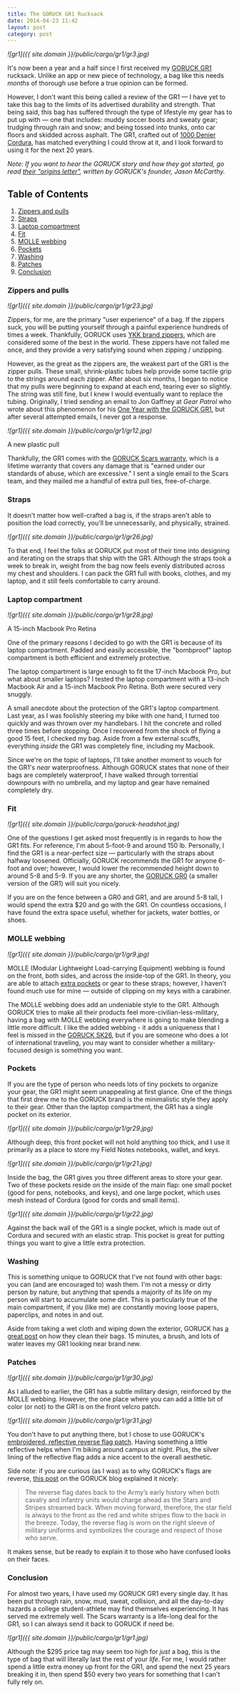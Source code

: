 ```yaml
---
title: The GORUCK GR1 Rucksack
date: 2014-04-23 11:42
layout: post
category: post
---
```

_![gr1]({{ site.domain }}/public/cargo/gr1/gr3.jpg)_

It's now been a year and a half since I first received my [GORUCK GR1](http://www.goruck.com/en/GR1) rucksack. Unlike an app or new piece of technology, a bag like this needs *months* of thorough use before a true opinion can be formed.

<!-- more -->

However, I don't want this being called a review of the GR1 &mdash; I have yet to take this bag to the limits of its advertised durability and strength. That being said, this bag has suffered through the type of lifestyle my gear has to put up with &mdash; one that includes: muddy soccer boots and sweaty gear; trudging through rain and snow; and being tossed into trunks, onto car floors and skidded across asphalt. The GR1, crafted out of [1000 Denier Cordura](http://www.cordura.com/en/about/faq.html), has matched everything I could throw at it, and I look forward to using it for the next 20 years. 

_Note: If you want to hear the GORUCK story and how they got started, go read [their "origins letter"](http://news.goruck.com/challenge/goruck-origins/), written by GORUCK's founder, Jason McCarthy._


## Table of Contents

1. [Zippers and pulls](#zippers)
2. [Straps](#straps)
3. [Laptop compartment](#laptop)
4. [Fit](#fit)
5. [MOLLE webbing](#molle)
6. [Pockets](#pockets)
7. [Washing](#washing)
8. [Patches](#patches)
9. [Conclusion](#conclusion)

### <a name="zippers"></a> Zippers and pulls
_![gr1]({{ site.domain }}/public/cargo/gr1/gr23.jpg)_

Zippers, for me, are the primary "user experience" of a bag. If the zippers suck, you will be putting yourself through a painful experience hundreds of times a week. Thankfully, GORUCK uses [YKK brand zippers](http://www.ykk-usa.com), which are considered some of the best in the world. These zippers have not failed me once, and they provide a very satisfying sound when zipping / unzipping.

However, as the great as the zippers are, the weakest part of the GR1 is the zipper pulls. These small, shrink-plastic tubes help provide some tactile grip to the strings around each zipper. After about six months, I began to notice that my pulls were beginning to expand at each end, tearing ever so slightly. The string was still fine, but I knew I would eventually want to replace the tubing. Originally, I tried sending an email to Jon Gaffney at _Gear Patrol_ who wrote about this phenomenon for his [One Year with the GORUCK GR1](http://gearpatrol.com/2012/05/14/kit-one-year-with-the-goruck-gr1/), but after several attempted emails, I never got a response. 

_![gr1]({{ site.domain }}/public/cargo/gr1/gr12.jpg)_
<figcaption>A new plastic pull</figcaption>

Thankfully, the GR1 comes with the [GORUCK Scars warranty](https://www.goruck.com/scars), which is a lifetime warranty that covers any damage that is "earned under our standards of abuse, which are excessive." I sent a single email to the Scars team, and they mailed me a handful of extra pull ties, free-of-charge.

### <a name="straps"></a> Straps

It doesn't matter how well-crafted a bag is, if the straps aren't able to position the load correctly, you'll be unnecessarily, and physically, strained. 

_![gr1]({{ site.domain }}/public/cargo/gr1/gr26.jpg)_

To that end, I feel the folks at GORUCK put most of their time into designing and iterating on the straps that ship with the GR1. Although the straps took a week to break in, weight from the bag now feels evenly distributed across my chest and shoulders. I can pack the GR1 full with books, clothes, and my laptop, and it still feels comfortable to carry around.   

### <a name="laptop"></a> Laptop compartment

_![gr1]({{ site.domain }}/public/cargo/gr1/gr28.jpg)_
<figcaption>A 15-inch Macbook Pro Retina</figcaption>

One of the primary reasons I decided to go with the GR1 is because of its laptop compartment. Padded and easily accessible, the "bombproof" laptop compartment is both efficient and extremely protective. 

The laptop compartment is large enough to fit the 17-inch Macbook Pro, but what about smaller laptops? I tested the laptop compartment with a 13-inch Macbook Air and a 15-inch Macbook Pro Retina. Both were secured very snuggly. 

A small anecdote about the protection of the GR1's laptop compartment. Last year, as I was foolishly steering my bike with one hand, I turned too quickly and was thrown over my handlebars. I hit the concrete and rolled three times before stopping. Once I recovered from the shock of flying a good 15 feet, I checked my bag. Aside from a few external scuffs, everything *inside* the GR1 was completely fine, including my Macbook. 

Since we're on the topic of laptops, I'll take another moment to vouch for the GR1's *near* waterproofness. Although GORUCK states that none of their bags are completely waterproof, I have walked through torrential downpours with no umbrella, and my laptop and gear have remained completely dry.  

### <a name="fit"></a> Fit

_![gr1]({{ site.domain }}/public/cargo/goruck-headshot.jpg)_

One of the questions I get asked most frequently is in regards to how the GR1 fits. For reference, I'm about 5-foot-9 and around 150 lb. Personally, I find the GR1 is a near-perfect size &mdash; particularly with the straps about halfway loosened. Officially, GORUCK recommends the GR1 for anyone 6-foot and over; however, I would lower the recommended height down to around 5-8 and 5-9. If you are any shorter, the [GORUCK GR0](http://www.goruck.com/en/gr0) (a smaller version of the GR1) will suit you nicely.

If you are on the fence between a GR0 and GR1, and are around 5-8 tall, I would spend the extra $20 and go with the GR1. On countless occasions, I have found the extra space useful, whether for jackets, water bottles, or shoes. 

### <a name="molle"></a> MOLLE webbing

_![gr1]({{ site.domain }}/public/cargo/gr1/gr9.jpg)_

MOLLE (Modular Lightweight Load-carrying Equipment) webbing is found on the front, both sides, and across the inside-top of the GR1. In theory, you are able to attach [extra pockets](http://www.goruck.com/en/gr1-field-pocket) or gear to these straps; however, I haven't found much use for mine &mdash; outside of clipping on my keys with a carabiner.

The MOLLE webbing does add an undeniable style to the GR1. Although GORUCK tries to make all their products feel more-civilian-less-military, having a bag with MOLLE webbing everywhere is going to make blending a little more difficult. I like the added webbing - it adds a uniqueness that I feel is missed in the [GORUCK SK26](http://www.goruck.com/en/sk26), but if you are someone who does a lot of international traveling, you may want to consider whether a military-focused design is something you want. 

### <a name="pockets"></a> Pockets

If you are the type of person who needs lots of tiny pockets to organize your gear, the GR1 might seem unappealing at first glance. One of the things that first drew me to the GORUCK brand is the minimalistic style they apply to their gear. Other than the laptop compartment, the GR1 has a single pocket on its exterior. 

_![gr1]({{ site.domain }}/public/cargo/gr1/gr29.jpg)_

Although deep, this front pocket will not hold anything too thick, and I use it primarily as a place to store my Field Notes notebooks, wallet, and keys.

_![gr1]({{ site.domain }}/public/cargo/gr1/gr21.jpg)_

Inside the bag, the GR1 gives you three different areas to store your gear. Two of these pockets reside on the inside of the main flap: one small pocket (good for pens, notebooks, and keys), and one large pocket, which uses mesh instead of Cordura (good for cords and small items).

_![gr1]({{ site.domain }}/public/cargo/gr1/gr22.jpg)_

Against the back wall of the GR1 is a single pocket, which is made out of Cordura and secured with an elastic strap. This pocket is great for putting things you want to give a little extra protection.  

### <a name="washing"></a> Washing

This is something unique to GORUCK that I've not found with other bags: you can (and are encouraged to) wash them. I'm not a messy or dirty person by nature, but anything that spends a majority of its life on my person will start to accumulate some dirt. This is particularly true of the main compartment, if you (like me) are constantly moving loose papers, paperclips, and notes in and out. 

Aside from taking a wet cloth and wiping down the exterior, GORUCK has [a great post](http://news.goruck.com/gear-explained/cleaning-goruck-rucksacks-explained/) on how they clean their bags. 15 minutes, a brush, and lots of water leaves my GR1 looking near brand new. 

### <a name="patches"></a> Patches

_![gr1]({{ site.domain }}/public/cargo/gr1/gr30.jpg)_

As I alluded to earlier, the GR1 has a subtle military design, reinforced by the MOLLE webbing. However, the one place where you can add a little bit of color (or not) to the GR1 is on the front velcro patch. 

_![gr1]({{ site.domain }}/public/cargo/gr1/gr31.jpg)_

You don't have to put anything there, but I chose to use GORUCK's [embroidered, reflective reverse flag patch](http://www.goruck.com/en/embroidered-reverse-flag-patch-reflective). Having something a little reflective helps when I'm biking around campus at night. Plus, the silver lining of the reflective flag adds a nice accent to the overall aesthetic. 

Side note: if you are curious (as I was) as to why GORUCK's flags are reverse, [this post](http://news.goruck.com/gear-explained/gorucks-reverse-flag-explained/) on the GORUCK blog explained it nicely: 

> The reverse flag dates back to the Army’s early history when both cavalry and infantry units would charge ahead as the Stars and Stripes streamed back. When moving forward, therefore, the star field is always to the front as the red and white stripes flow to the back in the breeze. Today, the reverse flag is worn on the right sleeve of military uniforms and symbolizes the courage and respect of those who serve. 

It makes sense, but be ready to explain it to those who have confused looks on their faces.  

### <a name="conclusion"></a> Conclusion

For almost two years, I have used my GORUCK GR1 every single day. It has been put through rain, snow, mud, sweat, collision, and all the day-to-day hazards a college student-athlete may find themselves experiencing. It has served me extremely well. The Scars warranty is a life-long deal for the GR1, so I can always send it back to GORUCK if need be. 

_![gr1]({{ site.domain }}/public/cargo/gr1/gr1.jpg)_

Although the $295 price tag may seem too high for *just* a bag, this is the type of bag that will literally last the rest of your *life*. For me, I would rather spend a little extra money up front for the GR1, and spend the next 25 years breaking it in, then spend $50 every two years for something that I can't fully rely on. 

